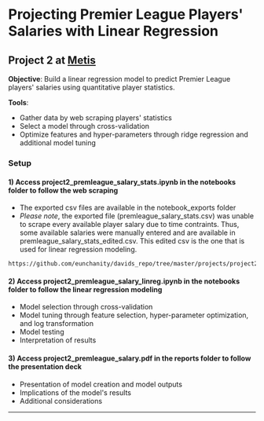 Projecting Premier League Players' Salaries with Linear Regression
==============================

## Project 2 at [Metis](www.thisismetis.com)
**Objective**: Build a linear regression model to predict Premier League players' salaries using quantitative player statistics.

**Tools**:
- Gather data by web scraping players' statistics
- Select a model through cross-validation
- Optimize features and hyper-parameters through ridge regression and additional model tuning

### Setup

#### 1) Access **project2_premleague_salary_stats.ipynb** in the notebooks folder to follow the web scraping
* The exported csv files are available in the notebook_exports folder
* *Please note*, the exported file (premleague_salary_stats.csv) was unable to scrape every available player salary due to time contraints. Thus, some available salaries were manually entered and are available in premleague_salary_stats_edited.csv. This edited csv is the one that is used for linear regression modeling.
<pre><code>https://github.com/eunchanity/davids_repo/tree/master/projects/project2_premierleague_salary/notebooks/notebook_exports</code></pre>


#### 2) Access **project2_premleague_salary_linreg.ipynb** in the notebooks folder to follow the linear regression modeling
* Model selection through cross-validation
* Model tuning through feature selection, hyper-parameter optimization, and log transformation
* Model testing
* Interpretation of results

#### 3) Access **project2_premleague_salary.pdf** in the reports folder to follow the presentation deck
* Presentation of model creation and model outputs
* Implications of the model's results
* Additional considerations



--------